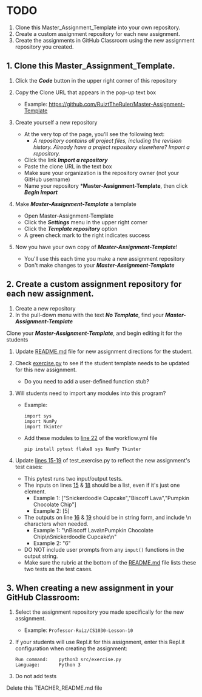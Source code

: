 # TODO

1. Clone this Master_Assignment_Template into your own repository.
2. Create a custom assignment repository for each new assignment.
3. Create the assignments in GitHub Classroom using the new assignment repository you created.

## 1. Clone this Master_Assignment_Template.
1. Click the ***Code*** button in the upper right corner of this repository

2. Copy the Clone URL that appears in the pop-up text box
    - Example: https://github.com/RuiztTheRuler/Master-Assignment-Template
    
3. Create yourself a new repository
    -  At the very top of the page, you'll see the following text:
        - *A repository contains all project files, including the revision history. Already have a project repository elsewhere? Import a repository.*
    - Click the link ***Import a repository***
    - Paste the clone URL in the text box
    - Make sure your organization is the repository owner (not your GitHub username)
    - Name your repository ***Master-Assignment-Template**, then click ***Begin Import***
    
4. Make ***Master-Assignment-Template*** a template
    - Open Master-Assignment-Template
    - Click the ***Settings*** menu in the upper right corner
    - Click the ***Template repository*** option
    - A green check mark to the right indicates success
     
4. Now you have your own copy of ***Master-Assignment-Template***!
    - You'll use this each time you make a new assignment repository
    - Don't make changes to your ***Master-Assignment-Template***

## 2. Create a custom assignment repository for each new assignment.
1. Create a new repository
2. In the pull-down menu with the text ***No Template***, find your ***Master-Assignment-Template***

Clone your ***Master-Assignment-Template***, and begin editing it for the students 

1. Update [README.md](README.md) file for new assignment directions for the student.

2. Check [exercise.py](/src/exercise.py) to see if the student template needs to be updated for this new assignment.
    - Do you need to add a user-defined function stub?
    
3. Will students need to import any modules into this program?
    - Example:
        ```
        import sys
        import NumPy
        import Tkinter
        ```
    - Add these modules to [line 22](https://github.com/RuizTheRuler/Assignment-Template-2/blob/3d95062b925091355e3e1db65d6fe817bbcf28b3/.github/workflows/workflow.yml#L22) of the workflow.yml file
        ```
        pip install pytest flake8 sys NumPy Tkinter
        ```
    
3. Update [lines 15-19](https://github.com/RuizTheRuler/Assignment-Template-2/blob/d73b8c2c9ad5e3d4435f6096b9fc1a76c3080002/tests/test_exercise.py#L15) of test_exercise.py to reflect the new assignment's test cases:

    - This pytest runs two input/output tests.
    - The inputs on lines [15](https://github.com/RuizTheRuler/Assignment-Template-2/blob/d73b8c2c9ad5e3d4435f6096b9fc1a76c3080002/tests/test_exercise.py#L15) & [18](https://github.com/RuizTheRuler/Assignment-Template-2/blob/d73b8c2c9ad5e3d4435f6096b9fc1a76c3080002/tests/test_exercise.py#L18) should be a list, even if it's just one element.
        - Example 1: ["Snickerdoodle Cupcake","Biscoff Lava","Pumpkin Chocolate Chip"]
        - Example 2: [5]
    - The outputs on line [16](https://github.com/RuizTheRuler/Assignment-Template-2/blob/d73b8c2c9ad5e3d4435f6096b9fc1a76c3080002/tests/test_exercise.py#L16) & [19](https://github.com/RuizTheRuler/Assignment-Template-2/blob/d73b8c2c9ad5e3d4435f6096b9fc1a76c3080002/tests/test_exercise.py#L19) should be in string form, and include \\n characters when needed.
        - Example 1: "\nBiscoff Lava\nPumpkin Chocolate Chip\nSnickerdoodle Cupcake\n"
        - Example 2: "6"
    - DO NOT include user prompts from any `input()` functions in the output string.
    - Make sure the rubric at the bottom of the [README.md](README.md) file lists these two tests as the test cases.
        
## 3. When creating a new assignment in your GitHub Classroom:

1. Select the assignment repository you made specifically for the new assignment.
    - Example: ```Professor-Ruiz/CS1030-Lesson-10```

2. If your students will use Repl.it for this assignment, enter this Repl.it configuration when creating the assignment:
    ```
    Run command:    python3 src/exercise.py
    Language:       Python 3
    ```
    
3. Do not add tests

Delete this TEACHER_README.md file
